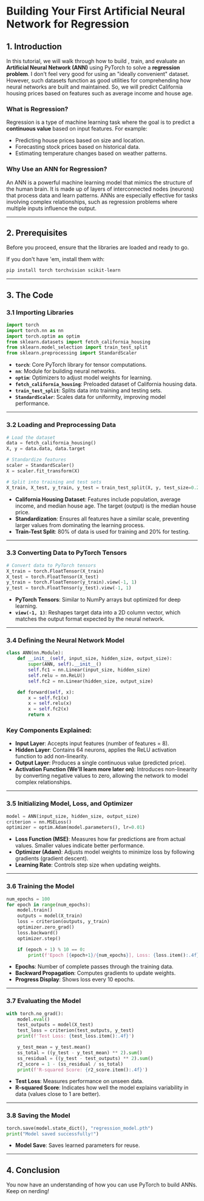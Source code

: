 # Building Your First Artificial Neural Network for Regression

## 1. Introduction

In this tutorial, we will walk through how to build , train, and evaluate an **Artificial Neural Network (ANN)** using PyTorch to solve a **regression problem**. I don't feel very good for using an "ideally convenient" dataset. However, such datasets function as good utilities for comprehending how neural networks are built and maintained. So, we will predict California housing prices based on features such as average income and house age.

### What is Regression?
Regression is a type of machine learning task where the goal is to predict a **continuous value** based on input features. For example:
- Predicting house prices based on size and location.
- Forecasting stock prices based on historical data.
- Estimating temperature changes based on weather patterns.

### Why Use an ANN for Regression?
An ANN is a powerful machine learning model that mimics the structure of the human brain. It is made up of layers of interconnected nodes (neurons) that process data and learn patterns. ANNs are especially effective for tasks involving complex relationships, such as regression problems where multiple inputs influence the output.

---

## 2. Prerequisites

Before you proceed, ensure that the libraries are loaded and ready to go.

If you don't have 'em, install them with:
```bash
pip install torch torchvision scikit-learn
```
---

## 3. The Code

### 3.1 Importing Libraries

```python
import torch
import torch.nn as nn
import torch.optim as optim
from sklearn.datasets import fetch_california_housing
from sklearn.model_selection import train_test_split
from sklearn.preprocessing import StandardScaler
```

- **`torch`**: Core PyTorch library for tensor computations.
- **`nn`**: Module for building neural networks.
- **`optim`**: Optimizers to adjust model weights for learning.
- **`fetch_california_housing`**: Preloaded dataset of California housing data.
- **`train_test_split`**: Splits data into training and testing sets.
- **`StandardScaler`**: Scales data for uniformity, improving model performance.

---

### 3.2 Loading and Preprocessing Data

```python
# Load the dataset
data = fetch_california_housing()
X, y = data.data, data.target

# Standardize features
scaler = StandardScaler()
X = scaler.fit_transform(X)

# Split into training and test sets
X_train, X_test, y_train, y_test = train_test_split(X, y, test_size=0.2, random_state=42)
```

- **California Housing Dataset**: Features include population, average income, and median house age. The target (output) is the median house price.
- **Standardization**: Ensures all features have a similar scale, preventing larger values from dominating the learning process.
- **Train-Test Split**: 80% of data is used for training and 20% for testing.

---

### 3.3 Converting Data to PyTorch Tensors

```python
# Convert data to PyTorch tensors
X_train = torch.FloatTensor(X_train)
X_test = torch.FloatTensor(X_test)
y_train = torch.FloatTensor(y_train).view(-1, 1)
y_test = torch.FloatTensor(y_test).view(-1, 1)
```

- **PyTorch Tensors**: Similar to NumPy arrays but optimized for deep learning.
- **`view(-1, 1)`**: Reshapes target data into a 2D column vector, which matches the output format expected by the neural network.

---

### 3.4 Defining the Neural Network Model

```python
class ANN(nn.Module):
    def __init__(self, input_size, hidden_size, output_size):
        super(ANN, self).__init__()
        self.fc1 = nn.Linear(input_size, hidden_size)
        self.relu = nn.ReLU()
        self.fc2 = nn.Linear(hidden_size, output_size)

    def forward(self, x):
        x = self.fc1(x)
        x = self.relu(x)
        x = self.fc2(x)
        return x
```

### Key Components Explained:
- **Input Layer**: Accepts input features (number of features = 8).
- **Hidden Layer**: Contains 64 neurons, applies the ReLU activation function to add non-linearity.
- **Output Layer**: Produces a single continuous value (predicted price).
- **Activation Function (We'll learn more later on)**: Introduces non-linearity by converting negative values to zero, allowing the network to model complex relationships.

---

### 3.5 Initializing Model, Loss, and Optimizer

```python
model = ANN(input_size, hidden_size, output_size)
criterion = nn.MSELoss()
optimizer = optim.Adam(model.parameters(), lr=0.01)
```

- **Loss Function (MSE)**: Measures how far predictions are from actual values. Smaller values indicate better performance.
- **Optimizer (Adam)**: Adjusts model weights to minimize loss by following gradients (gradient descent).
- **Learning Rate**: Controls step size when updating weights.

---

### 3.6 Training the Model

```python
num_epochs = 100
for epoch in range(num_epochs):
    model.train()
    outputs = model(X_train)
    loss = criterion(outputs, y_train)
    optimizer.zero_grad()
    loss.backward()
    optimizer.step()

    if (epoch + 1) % 10 == 0:
        print(f'Epoch [{epoch+1}/{num_epochs}], Loss: {loss.item():.4f}')
```

- **Epochs**: Number of complete passes through the training data.
- **Backward Propagation**: Computes gradients to update weights.
- **Progress Display**: Shows loss every 10 epochs.

---

### 3.7 Evaluating the Model

```python
with torch.no_grad():
    model.eval()
    test_outputs = model(X_test)
    test_loss = criterion(test_outputs, y_test)
    print(f'Test Loss: {test_loss.item():.4f}')

    y_test_mean = y_test.mean()
    ss_total = ((y_test - y_test_mean) ** 2).sum()
    ss_residual = ((y_test - test_outputs) ** 2).sum()
    r2_score = 1 - (ss_residual / ss_total)
    print(f'R-squared Score: {r2_score.item():.4f}')
```

- **Test Loss**: Measures performance on unseen data.
- **R-squared Score**: Indicates how well the model explains variability in data (values close to 1 are better).

---

### 3.8 Saving the Model

```python
torch.save(model.state_dict(), "regression_model.pth")
print("Model saved successfully!")
```

- **Model Save**: Saves learned parameters for reuse.

---

## 4. Conclusion
You now have an understanding of how you can use PyTorch to build ANNs. Keep on nerding!
